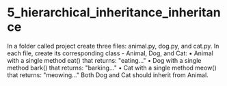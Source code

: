 # 5_hierarchical_inheritance_inheritance
In a folder called project create three files: animal.py, dog.py, and cat.py.
In each file, create its corresponding class - Animal, Dog, and Cat:
•	Animal with a single method eat() that returns: "eating..."
•	Dog with a single method bark() that returns: "barking..."
•	Cat with a single method meow() that returns: "meowing..."
Both Dog and Cat should inherit from Animal.
